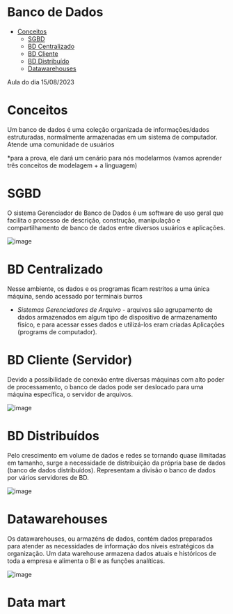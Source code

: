 # Banco de Dados

- [Conceitos](#conceitos)
    - [SGBD](#sgbd)
    - [BD Centralizado](#bd-centralizado)
    - [BD Cliente](#bd-cliente-servidor)
    - [BD Distribuído](#bd-distribuido)
    - [Datawarehouses](#datawarehouses)
  
Aula do dia 15/08/2023

# Conceitos

Um banco de dados é uma coleção organizada de informações/dados estruturadas, normalmente armazenadas em um sistema de computador. Atende uma comunidade de usuários

*para a prova, ele dará um cenário para nós modelarmos (vamos aprender três conceitos de modelagem + a linguagem)

# SGBD

O sistema Gerenciador de Banco de Dados é um software de uso geral que facilita o processo de descrição, construção, manipulação e compartilhamento de banco de dados entre diversos usuários e aplicações.

![image](https://github.com/RafaelaDBonis/BD/assets/98855185/f54ff641-6a5a-4bb7-979f-bef578bb83cc)


# BD Centralizado

Nesse ambiente, os dados e os programas ficam restritos a uma única máquina, sendo acessado por terminais burros
- *Sistemas Gerenciadores de Arquivo* - arquivos são agrupamento de dados armazenados em algum tipo de dispositivo de armazenamento fisíco, e
para acessar esses dados e utilizá-los eram criadas Aplicações (programs de computador).

# BD Cliente (Servidor)

Devido a possibilidade de conexão entre diversas máquinas com alto poder de processamento, o banco de dados pode ser deslocado para uma máquina específica, o servidor de arquivos.

![image](https://github.com/RafaelaDBonis/BD/assets/98855185/5ec430e3-4668-4bd3-a3a4-ce93e513627e)

# BD Distribuídos

Pelo crescimento em volume de dados e redes se tornando quase ilimitadas em tamanho, surge a necessidade de distribuição da própria base de dados (banco de dados distribuídos). Representam a divisão o banco de dados por vários servidores de BD.

![image](https://github.com/RafaelaDBonis/BD/assets/98855185/7844cb2d-9fa1-4346-9e76-5886f887be24)

# Datawarehouses

Os datawarehouses, ou armazéns de dados, contém dados preparados para atender as necessidades de informação dos
níveis estratégicos da organização. Um data warehouse armazena dados atuais e históricos de toda a empresa e alimenta o BI e as funções analíticas.

![image](https://github.com/RafaelaDBonis/BD/assets/98855185/2218a370-fce2-4dc8-b03a-d9c562119704)

# Data mart
